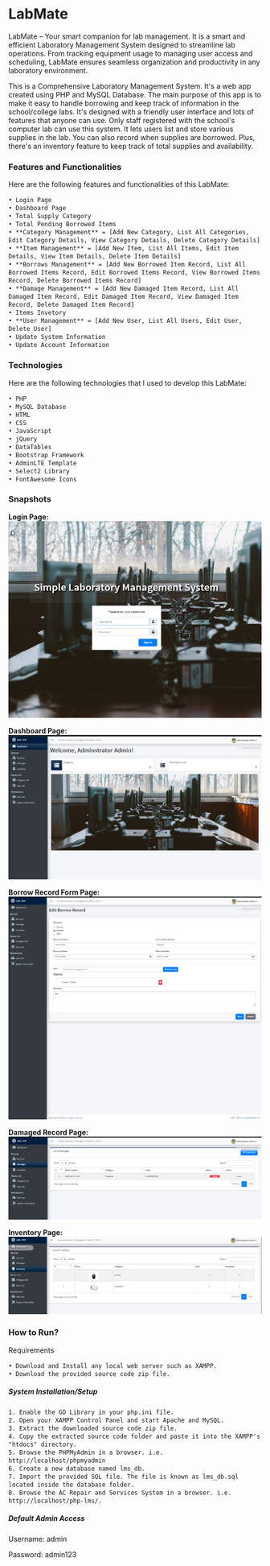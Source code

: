 # LabMate
LabMate – Your smart companion for lab management. It is a smart and efficient Laboratory Management System designed to streamline lab operations. From tracking equipment usage to managing user access and scheduling, LabMate ensures seamless organization and productivity in any laboratory environment.

This is a Comprehensive  Laboratory Management System. It's a web app created using PHP and MySQL Database. The main purpose of this app is to make it easy to handle borrowing and keep track of information in the school/college labs. It's designed with a friendly user interface and lots of features that anyone can use. Only staff registered with the school's computer lab can use this system. It lets users list and store various supplies in the lab. You can also record when supplies are borrowed. Plus, there's an inventory feature to keep track of total supplies and availability.

### Features and Functionalities
Here are the following features and functionalities of this LabMate:

    • Login Page
    • Dashboard Page
    • Total Supply Category
    • Total Pending Borrowed Items
    • **Category Management** = [Add New Category, List All Categories, Edit Category Details, View Category Details, Delete Category Details]
    • **Item Management** = [Add New Item, List All Items, Edit Item Details, View Item Details, Delete Item Details]
    • **Borrows Management** = [Add New Borrowed Item Record, List All Borrowed Items Record, Edit Borrowed Items Record, View Borrowed Items Record, Delete Borrowed Items Record]
    • **Damage Management** = [Add New Damaged Item Record, List All Damaged Item Record, Edit Damaged Item Record, View Damaged Item Record, Delete Damaged Item Record]
    • Items Invetory
    • **User Management** = [Add New User, List All Users, Edit User, Delete User]
    • Update System Information
    • Update Account Information

### Technologies
Here are the following technologies that I used to develop this LabMate:

    • PHP
    • MySQL Database
    • HTML
    • CSS
    • JavaScript
    • jQuery
    • DataTables
    • Bootstrap Framework
    • AdminLTE Template
    • Select2 Library
    • FontAwesome Icons

### Snapshots
**Login Page:**
![Login Page](image.png)

**Dashboard Page:**
![Dashboard Page](image-1.png)

**Borrow Record Form Page:**
![Borrow Record Form Page](image-2.png)

**Damaged Record Page:**
![Damaged Record Page](image-3.png)

**Inventory Page:**
![Inventory Page](image-4.png)

### How to Run?
Requirements

    • Download and Install any local web server such as XAMPP.
    • Download the provided source code zip file.

##### System Installation/Setup

    1. Enable the GD Library in your php.ini file.
    2. Open your XAMPP Control Panel and start Apache and MySQL.
    3. Extract the downloaded source code zip file.
    4. Copy the extracted source code folder and paste it into the XAMPP's "htdocs" directory.
    5. Browse the PHPMyAdmin in a browser. i.e. http://localhost/phpmyadmin
    6. Create a new database named lms_db.
    7. Import the provided SQL file. The file is known as lms_db.sql located inside the database folder.
    8. Browse the AC Repair and Services System in a browser. i.e. http://localhost/php-lms/.

##### Default Admin Access
Username: admin

Password: admin123
